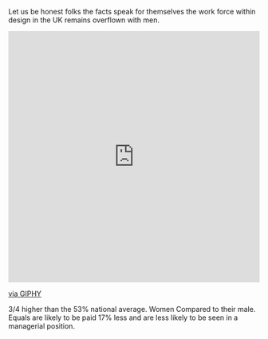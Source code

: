 Let us be honest folks the facts speak for themselves the work force within design in the UK remains overflown with men.
<div style="width:100%;height:0;padding-bottom:100%;position:relative;"><iframe src="https://giphy.com/embed/l41YcLnzt7SNyxUha" width="100%" height="100%" style="position:absolute" frameBorder="0" class="giphy-embed" allowFullScreen></iframe></div><p><a href="https://giphy.com/gifs/bathroom-flood-leak-l41YcLnzt7SNyxUha">via GIPHY</a></p>

3/4 higher than the 53% national average. Women Compared to their male. Equals are likely to be paid 17% less and are less likely to be seen in a managerial position.
